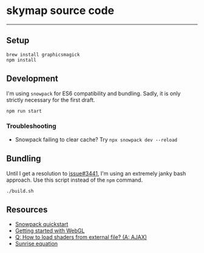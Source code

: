 # skymap source code
-----

## Setup
```
brew install graphicsmagick
npm install
```

## Development
I'm using `snowpack` for ES6 compatibility and bundling. Sadly, it is only 
strictly necessary for the first draft.
```
npm run start
```

### Troubleshooting
- Snowpack failing to clear cache? Try `npx snowpack dev --reload`

## Bundling
Until I get a resolution to [issue#3441](https://github.com/snowpackjs/snowpack/issues/3441), I'm using an extremely janky bash approach. Use this script instead of the `npm` command.
```
./build.sh
```

## Resources
- [Snowpack quickstart](https://www.snowpack.dev/tutorials/getting-started)
- [Getting started with WebGL](https://developer.mozilla.org/en-US/docs/Web/API/WebGL_API/Tutorial/Getting_started_with_WebGL)
- [Q: How to load shaders from external file? (A: AJAX)](https://github.com/mrdoob/three.js/issues/283)
- [Sunrise equation](https://en.wikipedia.org/wiki/Sunrise_equation)
